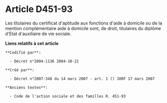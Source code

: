 # Article D451-93

Les titulaires du certificat d'aptitude aux fonctions d'aide à domicile ou de la mention complémentaire aide à domicile sont,
de droit, titulaires du diplôme d'Etat d'auxiliaire de vie sociale.

**Liens relatifs à cet article**

	**Codifié par**:

	  - Décret n°2004-1136 2004-10-21

	**Créé par**:

	  - Décret n°2007-348 du 14 mars 2007 - art. 1 () JORF 17 mars 2007

	**Anciens textes**:

	  - Code de l'action sociale et des familles R. 451-93

